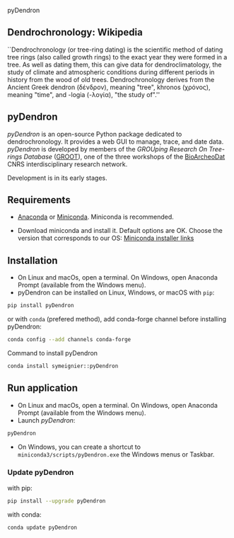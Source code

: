 pyDendron

## Dendrochronology: Wikipedia

``Dendrochronology (or tree-ring dating) is the scientific method of dating tree rings (also called growth rings) to the exact year they were formed in a tree. As well as dating them, this can give data for dendroclimatology, the study of climate and atmospheric conditions during different periods in history from the wood of old trees. Dendrochronology derives from the Ancient Greek dendron (δένδρον), meaning "tree", khronos (χρόνος), meaning "time", and -logia (-λογία), "the study of".''

## pyDendron

*pyDendron* is an open-source Python package dedicated to dendrochronology. It provides a web GUI to manage, trace, and date data. *pyDendron* is developed by members of the *GROUping Research On Tree-rings Database* ([GROOT](https://bioarcheodat.hypotheses.org/6241)), one of the three workshops of the [BioArcheoDat](https://bioarcheodat.hypotheses.org/) CNRS interdisciplinary research network.

Development is in its early stages.

## Requirements 

- [Anaconda](https://docs.anaconda.com/anaconda/install/index.html) or [Miniconda](https://docs.anaconda.com/free/miniconda/miniconda-install/). Miniconda is recommended.

- Download miniconda and install it. Default options are OK. 
Choose the version that corresponds to our OS: [Miniconda installer links](https://docs.anaconda.com/free/miniconda/miniconda-other-installer-links/)

## Installation

- On Linux and macOs, open a terminal. On Windows, open Anaconda Prompt (available from the Windows menu).
- pyDendron can be installed on Linux, Windows, or macOS with ``pip``:

```bash
pip install pyDendron
```

or with ``conda`` (prefered method), add conda-forge channel before installing pyDendron:

```bash
conda config --add channels conda-forge
```
Command to install pyDendron
```bash
conda install symeignier::pyDendron
```

## Run application
- On Linux and macOs, open a terminal. On Windows, open Anaconda Prompt (available from the Windows menu).
- Launch *pyDendron*: 
```bash
pyDendron
```
- On Windows, you can create a shortcut to `miniconda3/scripts/pyDendron.exe` the Windows menus or Taskbar.

### Update pyDendron 
with pip:
```bash
pip install --upgrade pyDendron
```

with conda:
```bash
conda update pyDendron
```
